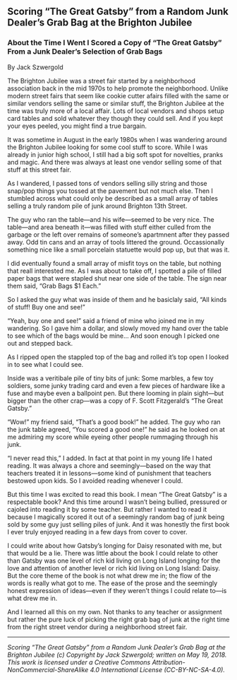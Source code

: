 ## Scoring “The Great Gatsby” from a Random Junk Dealer’s Grab Bag at the Brighton Jubilee
### About the Time I Went I Scored a Copy of “The Great Gatsby” From a Junk Dealer’s Selection of Grab Bags

By Jack Szwergold

The Brighton Jubilee was a street fair started by a neighborhood association back in the mid 1970s to help promote the neighborhood. Unlike modern street fairs that seem like cookie cutter afairs filled with the same or similar vendors selling the same or similar stuff, the Brighton Jubilee at the time was truly more of a local affair. Lots of local vendors and shops setup card tables and sold whatever they though they could sell. And if you kept your eyes peeled, you might find a true bargain.

It was sometime in August in the early 1980s when I was wandering around the Brighton Jubilee looking for some cool stuff to score. While I was already in junior high school, I still had a big soft spot for novelties, pranks and magic. And there was always at least one vendor selling some of that stuff at this street fair.

As I wandered, I passed tons of vendors selling silly string and those snap/pop things you tossed at the pavement but not much else. Then I stumbled across what could only be described as a small array of tables selling a truly random pile of junk around Brighton 13th Street.

The guy who ran the table—and his wife—seemed to be very nice. The table—and area beneath it—was filled with stuff either culled from the garbage or the left over remains of someone’s apartmnent after they passed away. Odd tin cans and an array of tools littered the ground. Occassionally something nice like a small porcelain statuette would pop up, but that was it.

I did eventually found a small array of misfit toys on the table, but nothing that reall interested me. As I was about to take off, I spotted a pile of filled paper bags that were stapled shut near one side of the table. The sign near them said, “Grab Bags $1 Each.”

So I asked the guy what was inside of them and he basiclaly said, “All kinds of stuff! Buy one and see!”

“Yeah, buy one and see!” said a friend of mine who joined me in my wandering. So I gave him a dollar, and slowly moved my hand over the table to see which of the bags would be mine… And soon enough I picked one out and stepped back.

As I ripped open the stappled top of the bag and rolled it’s top open I looked in to see what I could see.

Inside was a veritibale pile of tiny bits of junk: Some marbles, a few toy soldiers, some junky trading card and even a few pieces of hardware like a fuse and maybe even a ballpoint pen. But there looming in plain sight—but bigger than the other crap—was a copy of F. Scott Fitzgerald’s “The Great Gatsby.”

“Wow!” my friend said, “That’s a good book!” he added. The guy who ran the junk table agreed, “You scored a good one!” he said as he looked on at me admiring my score while eyeing other people rummaging through his junk.

“I never read this,” I added. In fact at that point in my young life I hated reading. It was always a chore and seemingly—based on the way that teachers treated it in lessons—some kind of punishment that teachers bestowed upon kids. So I avoided reading whenever I could.

But this time I was excited to read this book. I mean “The Great Gatsby” is a respectable book? And this time around I wasn’t being bullied, pressured or cajoled into reading it by some teacher. But rather I wanted to read it because I magically scored it out of a seemingly random bag of junk being sold by some guy just selling piles of junk. And it was honestly the first book I ever truly enjoyed reading in a few days from cover to cover.

I could write about how Gatsby’s longing for Daisy resonated with me, but that would be a lie. There was little about the book I could relate to other than Gatsby was one level of rich kid living on Long Island longing for the love and attention of another level or rich kid living on Long Island: Daisy. But the core theme of the book is not what drew me in; the flow of the words is really what got to me. The ease of the prose and the seemingly honest expression of ideas—even if they weren’t things I could relate to—is what drew me in.

And I learned all this on my own. Not thanks to any teacher or assignment but rather the pure luck of picking the right grab bag of junk at the right time from the right street vendor during a neighborhood street fair.

***

*Scoring “The Great Gatsby” from a Random Junk Dealer’s Grab Bag at the Brighton Jubilee (c) Copyright by Jack Szwergold; written on May 19, 2018. This work is licensed under a Creative Commons Attribution-NonCommercial-ShareAlike 4.0 International License (CC-BY-NC-SA-4.0).*